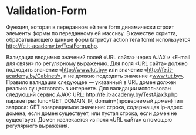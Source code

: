 # Validation-Form

Функция, которая в переданном ей теге form динамически строит элементы формы по переданному ей массиву. В качестве скрипта, обрабатывающего данные форм (атрибут action тега form) используется http://fe.it-academy.by/TestForm.php.
  
Валидация вводимых значений полей «URL сайта» через AJAX и «E-mail для связи» по регулярному выражению. Для поля «URL сайта» должно подходить значение «http://www.tut.by» или значение «http://fe.it-academy.by/Cabinet/», и не должно подходить значение «www.tut.by». 
Правило валидации следующее — указанный в URL домен должен реально существовать в интернете. 
Для валидации использован следующий сервис AJAX:
URL: http://fe.it-academy.by/TestAjax3.php 
параметры: func=GET_DOMAIN_IP, domain=(проверяемый домен) 
тип запроса: GET 
возвращаемое значение: строка, содержащая ip-адрес домена, если домен существует, или пустая строка, если домен не существует.
Домен извлекается из поля «URL сайта» с помощью регулярного выражения.
